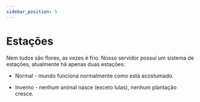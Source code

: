 ```yaml
---
sidebar_position: 5
---
```


# Estações

Nem tudos são flores, as vezes é frio. Nosso servidor possui um
sistema de estações, atualmente há apenas duas estações:

- Normal - mundo funciona normalmente como está acostumado.

- Inverno - nenhum animal nasce (exceto lulas), nenhum plantação cresce.